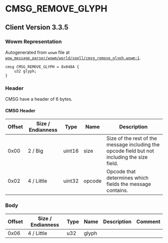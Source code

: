 # CMSG_REMOVE_GLYPH

## Client Version 3.3.5

### Wowm Representation

Autogenerated from `wowm` file at [`wow_message_parser/wowm/world/spell/cmsg_remove_glyph.wowm:1`](https://github.com/gtker/wow_messages/tree/main/wow_message_parser/wowm/world/spell/cmsg_remove_glyph.wowm#L1).
```rust,ignore
cmsg CMSG_REMOVE_GLYPH = 0x048A {
    u32 glyph;
}
```
### Header

CMSG have a header of 6 bytes.

#### CMSG Header

| Offset | Size / Endianness | Type   | Name   | Description |
| ------ | ----------------- | ------ | ------ | ----------- |
| 0x00   | 2 / Big           | uint16 | size   | Size of the rest of the message including the opcode field but not including the size field.|
| 0x02   | 4 / Little        | uint32 | opcode | Opcode that determines which fields the message contains.|

### Body

| Offset | Size / Endianness | Type | Name | Description | Comment |
| ------ | ----------------- | ---- | ---- | ----------- | ------- |
| 0x06 | 4 / Little | u32 | glyph |  |  |

